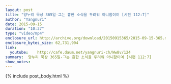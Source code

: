 ```yaml
---
layout: post
title: "양누리 묵상 365일-그는 흉한 소식을 두려워 아니함이여 [시편 112:7]"
author: "Yangnuri"
date: 2015-09-15
duration: "10:37"
type: "video/mp4"
enclosure_url: http://archive.org/download/20150915365/2015-09-15-365.mp4
enclosure_bytes_size: 62,731,904       
link:
  youtube:    http://cafe.daum.net/yangnuri-ch/Ww8v/124
summary:  양누리 묵상 365일-그는 흉한 소식을 두려워 아니함이여 [시편 112:7]
show_notes:
---
```

{% include post_body.html %}
